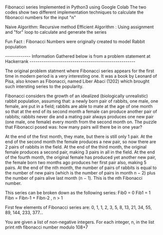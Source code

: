 Fibonacci series Implemented in Python3 using Google Colab
The two codes show two different implementation techniques to calculate the fibonacci numbers for the input "n"

Naive Algorithm: Recursive method
Efficient Algorithm : Using assignment and "for" loop to calculate and generate the series

Fun Fact : Fibonacci Numbers were originally created to model Rabbit population

------------- Information Gathered below is from a problem statement at Hackerrank ------------------------------------------------------

The original problem statment where Fibonacci series appears for the first time in modern period is a very interesting one. It was a book by Leonard of Pisa, also known as Fibonacci, named Liber Abaci (1202) which brought such intersting series to the popularity.

Fibonacci considers the growth of an idealized (biologically unrealistic) rabbit population, assuming that: a newly born pair of rabbits, one male, one female, are put in a field; rabbits are able to mate at the age of one month so that at the end of its second month a female can produce another pair of rabbits; rabbits never die and a mating pair always produces one new pair (one male, one female) every month from the second month on. The puzzle that Fibonacci posed was: how many pairs will there be in one year?

At the end of the first month, they mate, but there is still only 1 pair.
At the end of the second month the female produces a new pair, so now there are 2 pairs of rabbits in the field.
At the end of the third month, the original female produces a second pair, making 3 pairs in all in the field.
At the end of the fourth month, the original female has produced yet another new pair, the female born two months ago produces her first pair also, making 5 pairs.
At the end of the nth month, the number of pairs of rabbits is equal to the number of new pairs (which is the number of pairs in month n − 2) plus the number of pairs alive last month (n − 1). This is the nth Fibonacci number.

This series can be broken down as the following series:
Fib0 = 0
Fib1 = 1
Fibn = Fibn-1 + Fibn-2 , n > 1

First few elements of Fibonacci series are: 0, 1, 1, 2, 3, 5, 8, 13, 21, 34, 55, 89, 144, 233, 377...

You are given a list of non-negative integers. For each integer, n, in the list print nth fibonacci number modulo 108+7
